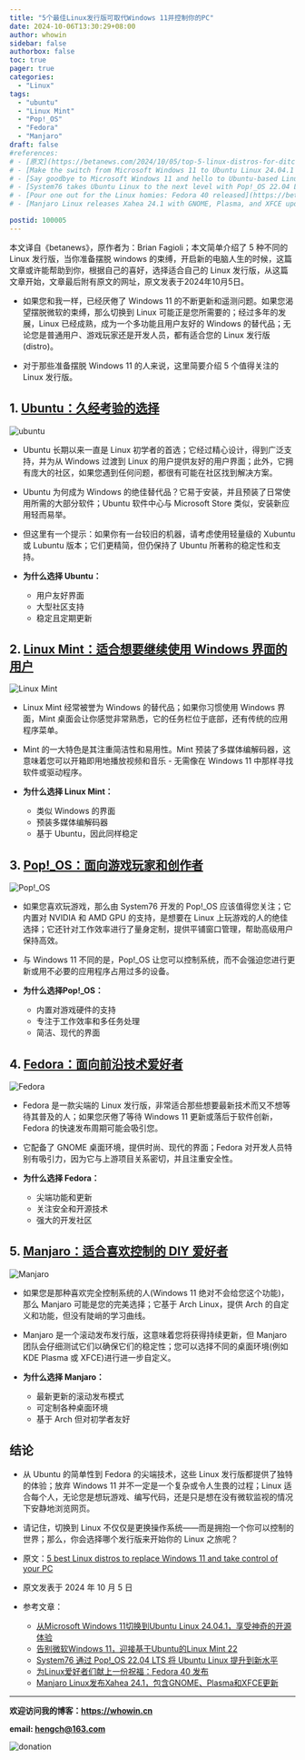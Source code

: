 ```yaml
---
title: "5个最佳Linux发行版可取代Windows 11并控制你的PC"
date: 2024-10-06T13:30:29+08:00
author: whowin
sidebar: false
authorbox: false
toc: true
pager: true
categories:
  - "Linux"
tags:
  - "ubuntu"
  - "Linux Mint"
  - "Pop!_OS"
  - "Fedora"
  - "Manjaro"
draft: false
#references: 
# - [原文](https://betanews.com/2024/10/05/top-5-linux-distros-for-ditching-windows-11/)
# - [Make the switch from Microsoft Windows 11 to Ubuntu Linux 24.04.1 for a magical open-source experience](https://betanews.com/2024/08/29/switch-from-windows-11-to-ubuntu-24-04-1/)
# - [Say goodbye to Microsoft Windows 11 and hello to Ubuntu-based Linux Mint 22](https://betanews.com/2024/07/25/linux-mint-22-offers-compelling-reasons-to-switch-from-windows-11/)
# - [System76 takes Ubuntu Linux to the next level with Pop!_OS 22.04 LTS](https://betanews.com/2022/04/25/system76-pop_os-2204-ubuntu-linux/)
# - [Pour one out for the Linux homies: Fedora 40 released](https://betanews.com/2024/04/23/fedora-linux-40/)
# - [Manjaro Linux releases Xahea 24.1 with GNOME, Plasma, and XFCE updates](https://betanews.com/2024/10/02/manjaro-linux-releases-xahea-24-1-with-gnome-plasma-and-xfce-updates/)

postid: 100005
---
```



本文译自《betanews》，原作者为：Brian Fagioli；本文简单介绍了 5 种不同的 Linux 发行版，当你准备摆脱 windows 的束缚，开启新的电脑人生的时候，这篇文章或许能帮助到你，根据自己的喜好，选择适合自己的 Linux 发行版，从这篇文章开始，文章最后附有原文的网址，原文发表于2024年10月5日。
<!--more-->

* 如果您和我一样，已经厌倦了 Windows 11 的不断更新和遥测问题。如果您渴望摆脱微软的束缚，那么切换到 Linux 可能正是您所需要的；经过多年的发展，Linux 已经成熟，成为一个多功能且用户友好的 Windows 的替代品；无论您是普通用户、游戏玩家还是开发人员，都有适合您的 Linux 发行版 (distro)。

* 对于那些准备摆脱 Windows 11 的人来说，这里简要介绍 5 个值得关注的 Linux 发行版。


## 1. [Ubuntu：久经考验的选择][ref02]

![ubuntu][img01]

* Ubuntu 长期以来一直是 Linux 初学者的首选；它经过精心设计，得到广泛支持，并为从 Windows 过渡到 Linux 的用户提供友好的用户界面；此外，它拥有庞大的社区，如果您遇到任何问题，都很有可能在社区找到解决方案。
* Ubuntu 为何成为 Windows 的绝佳替代品？它易于安装，并且预装了日常使用所需的大部分软件；Ubuntu 软件中心与 Microsoft Store 类似，安装新应用轻而易举。
* 但这里有一个提示：如果你有一台较旧的机器，请考虑使用轻量级的 Xubuntu 或 Lubuntu 版本；它们更精简，但仍保持了 Ubuntu 所著称的稳定性和支持。

* **为什么选择 Ubuntu：**
    - 用户友好界面
    - 大型社区支持
    - 稳定且定期更新

## 2. [Linux Mint：适合想要继续使用 Windows 界面的用户][ref03]

![Linux Mint][img02]

* Linux Mint 经常被誉为 Windows 的替代品；如果你习惯使用 Windows 界面，Mint 桌面会让你感觉非常熟悉，它的任务栏位于底部，还有传统的应用程序菜单。
* Mint 的一大特色是其注重简洁性和易用性。Mint 预装了多媒体编解码器，这意味着您可以开箱即用地播放视频和音乐 - 无需像在 Windows 11 中那样寻找软件或驱动程序。

* **为什么选择 Linux Mint：**
    - 类似 Windows 的界面
    - 预装多媒体编解码器
    - 基于 Ubuntu，因此同样稳定

## 3. [Pop!_OS：面向游戏玩家和创作者][ref04]

![Pop!_OS][img03]

* 如果您喜欢玩游戏，那么由 System76 开发的 Pop!_OS 应该值得您关注；它内置对 NVIDIA 和 AMD GPU 的支持，是想要在 Linux 上玩游戏的人的绝佳选择；它还针对工作效率进行了量身定制，提供平铺窗口管理，帮助高级用户保持高效。
* 与 Windows 11 不同的是，Pop!_OS 让您可以控制系统，而不会强迫您进行更新或用不必要的应用程序占用过多的设备。

* **为什么选择Pop!_OS：**
    - 内置对游戏硬件的支持
    - 专注于工作效率和多任务处理
    - 简洁、现代的界面

## 4. [Fedora：面向前沿技术爱好者][ref05]

![Fedora][img04]

* Fedora 是一款尖端的 Linux 发行版，非常适合那些想要最新技术而又不想等待其普及的人；如果您厌倦了等待 Windows 11 更新或落后于软件创新，Fedora 的快速发布周期可能会吸引您。
* 它配备了 GNOME 桌面环境，提供时尚、现代的界面；Fedora 对开发人员特别有吸引力，因为它与上游项目关系密切，并且注重安全性。

* **为什么选择 Fedora：**
    - 尖端功能和更新
    - 关注安全和开源技术
    - 强大的开发社区

## 5. [Manjaro：适合喜欢控制的 DIY 爱好者][ref06]

![Manjaro][img05]

* 如果您是那种喜欢完全控制系统的人(Windows 11 绝对不会给您这个功能)，那么 Manjaro 可能是您的完美选择；它基于 Arch Linux，提供 Arch 的自定义和功能，但没有陡峭的学习曲线。
* Manjaro 是一个滚动发布发行版，这意味着您将获得持续更新，但 Manjaro 团队会仔细测试它们以确保它们的稳定性；您可以选择不同的桌面环境(例如 KDE Plasma 或 XFCE)进行进一步自定义。

* **为什么选择 Manjaro：**
    - 最新更新的滚动发布模式
    - 可定制各种桌面环境
    - 基于 Arch 但对初学者友好

## 结论
* 从 Ubuntu 的简单性到 Fedora 的尖端技术，这些 Linux 发行版都提供了独特的体验；放弃 Windows 11 并不一定是一个复杂或令人生畏的过程；Linux 适合每个人，无论您是想玩游戏、编写代码，还是只是想在没有微软监视的情况下安静地浏览网页。

* 请记住，切换到 Linux 不仅仅是更换操作系统——而是拥抱一个你可以控制的世界；那么，你会选择哪个发行版来开始你的 Linux 之旅呢？


* 原文：[5 best Linux distros to replace Windows 11 and take control of your PC][article01]
* 原文发表于 2024 年 10 月 5 日

* 参考文章：
    <!-- - [5个最佳Linux发行版可取代Windows 11并控制你的PC][ref01] -->
    - [从Microsoft Windows 11切换到Ubuntu Linux 24.04.1，享受神奇的开源体验][ref02]
    - [告别微软Windows 11，迎接基于Ubuntu的Linux Mint 22][ref03]
    - [System76 通过 Pop!_OS 22.04 LTS 将 Ubuntu Linux 提升到新水平][ref04]
    - [为Linux爱好者们献上一份祝福：Fedora 40 发布][ref05]
    - [Manjaro Linux发布Xahea 24.1，包含GNOME、Plasma和XFCE更新][ref06]

-------------
**欢迎访问我的博客：https://whowin.cn**

**email: hengch@163.com**

![donation][img_sponsor_qrcode]

[img_sponsor_qrcode]:/images/qrcode/sponsor-qrcode.png

[article01]:https://betanews.com/2024/10/05/top-5-linux-distros-for-ditching-windows-11/

[ref01]:/post/blog/linx/0005-top-5-linux-distros-for-ditching-windows-11/
[ref02]:/post/blog/linx/0006-switch-from-windows-11-to-ubuntu-24-04-1/
[ref03]:/post/blog/linx/0011-linux-mint-22-offers-compelling-reasons-to-switch-from-windows-11/
[ref04]:/post/blog/linx/0013-system76-pop_os-2204-ubuntu-linux/
[ref05]:/post/blog/linx/0014-fedora-linux-40/
[ref06]:/post/blog/linx/0015-manjaro-linux-releases-xahea-24-1-with-gnome-plasma-and-xfce-updates/

<!--CSDN
[ref01]:https://blog.csdn.net/whowin/article/details/142851436
[ref02]:https://blog.csdn.net/whowin/article/details/142850897
[ref03]:https://blog.csdn.net/whowin/article/details/142851017
[ref04]:https://blog.csdn.net/whowin/article/details/142851122
[ref05]:https://blog.csdn.net/whowin/article/details/142851244
[ref06]:https://blog.csdn.net/whowin/article/details/142851329
-->


[img01]:/images/100005/ubuntu.jpeg
[img02]:/images/100005/linux-mint.jpeg
[img03]:/images/100005/pop-os.png
[img04]:/images/100005/fedora.png
[img05]:/images/100005/manjaro.png

<!--CSDN
[img01]:https://i-blog.csdnimg.cn/direct/78b26c45646a40419f59c1b90bfe1ce2.jpeg#pic_center
[img02]:https://i-blog.csdnimg.cn/direct/923c5fa52efb4858af91f0d83b176dcb.jpeg#pic_center
[img03]:https://i-blog.csdnimg.cn/direct/3955d61db1fb4a53a72a0963a031ef3b.png#pic_center
[img04]:https://i-blog.csdnimg.cn/direct/9cd3e452203540c8941e44993901cd77.png#pic_center
[img05]:https://i-blog.csdnimg.cn/direct/2e41169bce2947bb93ec445fd69873dc.png#pic_center
-->
